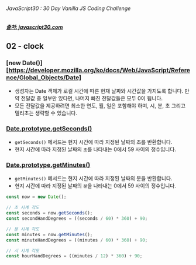 ###### JavaScript30 : 30 Day Vanilla JS Coding Challenge

##### [출처: javascript30.com](https://javascript30.com/)

## 02 - clock
### [new Date()][https://developer.mozilla.org/ko/docs/Web/JavaScript/Reference/Global_Objects/Date]
- 생성자는 Date 객체가 로컬 시간에 따른 현재 날짜와 시간값을 가지도록 합니다. 만약 전달값 중 일부만 있다면, 나머지 빠진 전달값들은 모두 0이 됩니다.
- 모든 전달값을 제공하려면 최소한 연도, 월, 일은 포함해야 하며, 시, 분, 초 그리고 밀리초는 생략할 수 있습니다.

### [Date.prototype.getSeconds()](https://developer.mozilla.org/ko/docs/Web/JavaScript/Reference/Global_Objects/Date/getSeconds)
- `getSeconds()` 메서드는 현지 시간에 따라 지정된 날짜의 초를 반환합니다.
- 현지 시간에 따라 지정된 날짜의 `초`를 나타내는 0에서 59 사이의 정수입니다.

### [Date.prototype.getMinutes()](https://developer.mozilla.org/ko/docs/Web/JavaScript/Reference/Global_Objects/Date/getMinutes)
- `getMinutes()` 메서드는 현지 시간에 따라 지정된 날짜의 분을 반환합니다.
- 현지 시간에 따라 지정된 날짜의 `분`을 나타내는 0에서 59 사이의 정수입니다.


```js
const now = new Date();

// 초 시계 각도
const seconds = now.getSeconds();
const secondHandDegrees = ((seconds / 60) * 360) + 90;

// 분 시계 각도
const minutes = now.getMinutes();
const minuteHandDegrees = ((minutes / 60) * 360) + 90;

// 시 시계 각도
const hourHandDegrees = ((minutes / 12) * 360) + 90;
```
